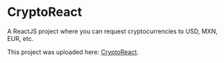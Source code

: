 # CryptoReact

A ReactJS project where you can request cryptocurrencies to USD, MXN, EUR, etc.

This project was uploaded here: [CryptoReact](https://lucid-ramanujan-92cfc3.netlify.com/ "CryptoReact Project").

